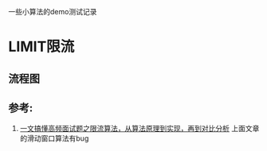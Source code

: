一些小算法的demo测试记录


# LIMIT限流

## 流程图


## 参考:
1. [一文搞懂高频面试题之限流算法，从算法原理到实现，再到对比分析](https://juejin.cn/post/6870396751178629127#heading-5)
上面文章的滑动窗口算法有bug
